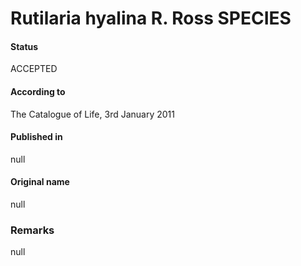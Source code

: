 Rutilaria hyalina R. Ross SPECIES
=======

#### Status
ACCEPTED

#### According to
The Catalogue of Life, 3rd January 2011

#### Published in
null

#### Original name
null

### Remarks
null